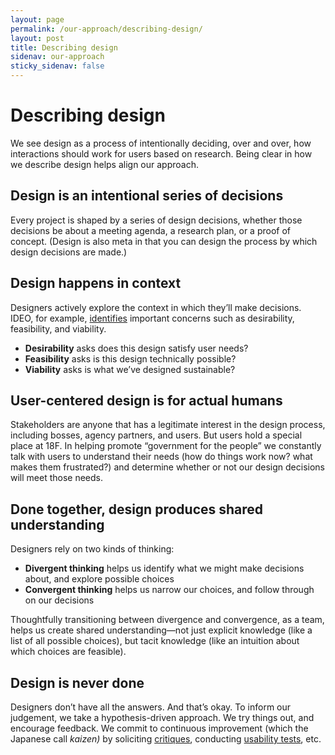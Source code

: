 ```yaml
---
layout: page
permalink: /our-approach/describing-design/
layout: post
title: Describing design
sidenav: our-approach
sticky_sidenav: false
---
```


# Describing design

We see design as a process of intentionally deciding, over and over, how interactions should work for users based on research. Being clear in how we describe design helps align our approach.


## Design is an intentional series of decisions

Every project is shaped by a series of design decisions, whether those decisions be about a meeting agenda, a research plan, or a proof of concept. (Design is also meta in that you can design the process by which design decisions are made.)


## Design happens in context

Designers actively explore the context in which they’ll make decisions. IDEO, for example, [identifies](https://designthinking.ideo.com/) important concerns such as desirability, feasibility, and viability.
- **Desirability** asks does this design satisfy user needs?
- **Feasibility** asks is this design technically possible? 
- **Viability** asks is what we’ve designed sustainable?


## User-centered design is for actual humans

Stakeholders are anyone that has a legitimate interest in the design process, including bosses, agency partners, and users. But users hold a special place at 18F. In helping promote “government for the people” we constantly talk with users to understand their needs (how do things work now? what makes them frustrated?) and determine whether or not our design decisions will meet those needs.


## Done together, design produces shared understanding

Designers rely on two kinds of thinking:

- **Divergent thinking** helps us identify what we might make decisions about, and explore possible choices
- **Convergent thinking** helps us narrow our choices, and follow through on our decisions

Thoughtfully transitioning between divergence and convergence, as a team, helps us create shared understanding—not just explicit knowledge (like a list of all possible choices), but tacit knowledge (like an intuition about which choices are feasible).


## Design is never done

Designers don’t have all the answers. And that’s okay. To inform our judgement, we take a hypothesis-driven approach. We try things out, and encourage feedback. We commit to continuous improvement (which the Japanese call *kaizen)* by soliciting [critiques](http://scottberkun.com/essays/23-how-to-run-a-design-critique/), conducting [usability tests](https://methods.18f.gov/usability-testing), etc.
